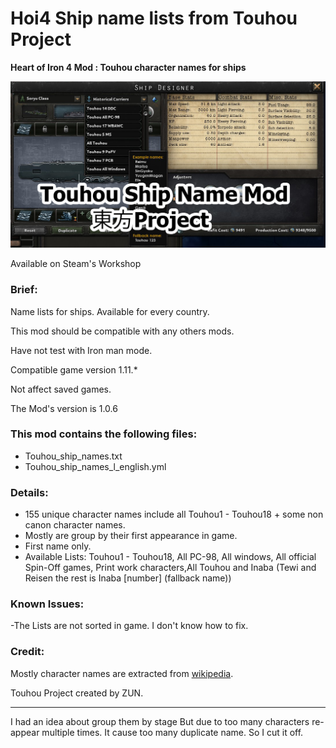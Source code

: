 # Hoi4 Ship name lists from Touhou Project
 **Heart of Iron 4 Mod : Touhou character names for ships**

![Thumbnail](thumbnail.png)

Available on Steam's Workshop

### Brief:
Name lists for ships. Available for every country.

This mod should be compatible with any others mods.

Have not test with Iron man mode.

Compatible game version 1.11.* 

Not affect saved games.

The Mod's version is 1.0.6



### This mod contains the following files:
- Touhou_ship_names.txt
- Touhou_ship_names_l_english.yml

### Details:
- 155 unique character names include all Touhou1 - Touhou18 + some non canon character names.
- Mostly are group by their first appearance in game.
- First name only.
- Available Lists: Touhou1 - Touhou18, All PC-98, All windows, All official Spin-Off games, Print work characters,All Touhou and Inaba (Tewi and Reisen the rest is Inaba [number] (fallback name))  


### Known Issues:
-The Lists are not sorted in game. I don't know how to fix.

### Credit:
Mostly character names are extracted from [wikipedia](https://en.wikipedia.org/wiki/List_of_Touhou_Project_characters).

Touhou Project created by ZUN.


***
I had an idea about group them by stage But due to too many characters re-appear multiple times. It cause too many duplicate name. So I cut it off.